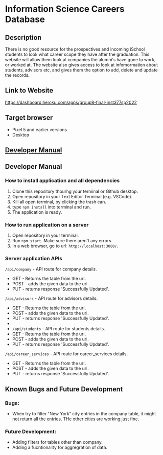 # Information Science Careers Database

## Description
There is no good resource for the prospectives and incoming iSchool students to look what career scope they have after the graduation. This website will allow them look at companies the alumni's have gone to work, or worked at. The website also gives access to look at infomormation about students, advisors etc, and gives them the option to add, delete and update the records.

## Link to Website
https://dashboard.heroku.com/apps/group8-final-inst377sp2022

## Target browser
* Pixel 5 and earlier versions
* Desktop 

## [Developer Manual](https://github.com/ryan-lashuk/Group8-Final-INST377SP2022#developer-manual-1)

## Developer Manual
### How to install application and all dependencies
1. Clone this repository thourhg your terminal or Github desktop.
2. Open repository in your Text Editor Terminal (e.g. VSCode).
3. Kill all open terminal, by clicking the trash can.
4. type ``npm install`` into terminal and run.
5. The application is ready.

### How to run application on a server
1. Open repository in your terminal.
2. Run ``npm start``. Make sure there aren't any errors.
3. In a web browser, go to url: ```http://localhost:3000/```.

### Server application APIs
```/api/company``` - API route for company details.
* GET - Returns the table from the url.
* POST - adds the given data to the url. 
* PUT - returns response 'Successfully Updated'.

```/api/advisors``` - API route for advisors details.
* GET - Returns the table from the url.
* POST - adds the given data to the url. 
* PUT - returns response 'Successfully Updated'.
* 
* ```/api/students``` - API route for students details.
* GET - Returns the table from the url.
* POST - adds the given data to the url. 
* PUT - returns response 'Successfully Updated'.

```/api/career_services``` - API route for career_services details.
* GET - Returns the table from the url.
* POST - adds the given data to the url. 
* PUT - returns response 'Successfully Updated'.

## Known Bugs and Future Development
### Bugs:
- When try to filter "New York" city entries in the company table, it might not return all the entries. THe other cities are working just fine. 


### Future Development: 
*  Adding filters for tables other than company.
*  Adding a fucntionality for aggregration of data.
